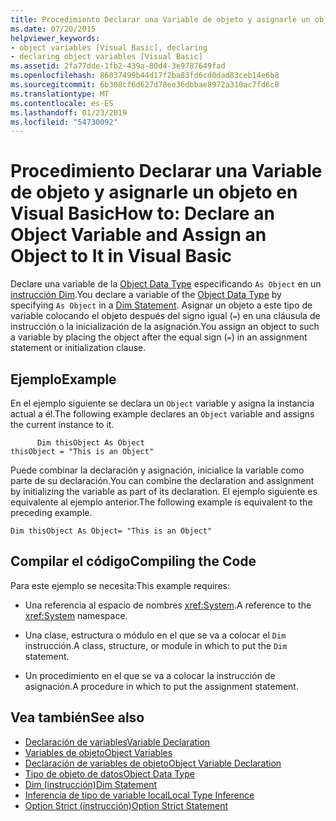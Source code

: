 ```yaml
---
title: Procedimiento Declarar una Variable de objeto y asignarle un objeto en Visual Basic
ms.date: 07/20/2015
helpviewer_keywords:
- object variables [Visual Basic], declaring
- declaring object variables [Visual Basic]
ms.assetid: 2fa77dde-1fb2-439a-80d4-3e9787649fad
ms.openlocfilehash: 86037499b44d17f2ba83fd6cd0dad83ceb14e6b8
ms.sourcegitcommit: 6b308cf6d627d78ee36dbbae8972a310ac7fd6c8
ms.translationtype: MT
ms.contentlocale: es-ES
ms.lasthandoff: 01/23/2019
ms.locfileid: "54730092"
---
```

# <a name="how-to-declare-an-object-variable-and-assign-an-object-to-it-in-visual-basic"></a><span data-ttu-id="40c66-102">Procedimiento Declarar una Variable de objeto y asignarle un objeto en Visual Basic</span><span class="sxs-lookup"><span data-stu-id="40c66-102">How to: Declare an Object Variable and Assign an Object to It in Visual Basic</span></span>
<span data-ttu-id="40c66-103">Declare una variable de la [Object Data Type](../../../../visual-basic/language-reference/data-types/object-data-type.md) especificando `As Object` en un [instrucción Dim](../../../../visual-basic/language-reference/statements/dim-statement.md).</span><span class="sxs-lookup"><span data-stu-id="40c66-103">You declare a variable of the [Object Data Type](../../../../visual-basic/language-reference/data-types/object-data-type.md) by specifying `As Object` in a [Dim Statement](../../../../visual-basic/language-reference/statements/dim-statement.md).</span></span> <span data-ttu-id="40c66-104">Asignar un objeto a este tipo de variable colocando el objeto después del signo igual (`=`) en una cláusula de instrucción o la inicialización de la asignación.</span><span class="sxs-lookup"><span data-stu-id="40c66-104">You assign an object to such a variable by placing the object after the equal sign (`=`) in an assignment statement or initialization clause.</span></span>  
  
## <a name="example"></a><span data-ttu-id="40c66-105">Ejemplo</span><span class="sxs-lookup"><span data-stu-id="40c66-105">Example</span></span>  
 <span data-ttu-id="40c66-106">En el ejemplo siguiente se declara un `Object` variable y asigna la instancia actual a él.</span><span class="sxs-lookup"><span data-stu-id="40c66-106">The following example declares an `Object` variable and assigns the current instance to it.</span></span>  
  
```  
      Dim thisObject As Object  
thisObject = "This is an Object"  
```  
  
 <span data-ttu-id="40c66-107">Puede combinar la declaración y asignación, inicialice la variable como parte de su declaración.</span><span class="sxs-lookup"><span data-stu-id="40c66-107">You can combine the declaration and assignment by initializing the variable as part of its declaration.</span></span> <span data-ttu-id="40c66-108">El ejemplo siguiente es equivalente al ejemplo anterior.</span><span class="sxs-lookup"><span data-stu-id="40c66-108">The following example is equivalent to the preceding example.</span></span>  
  
```  
Dim thisObject As Object= "This is an Object"  
```  
  
## <a name="compiling-the-code"></a><span data-ttu-id="40c66-109">Compilar el código</span><span class="sxs-lookup"><span data-stu-id="40c66-109">Compiling the Code</span></span>  
 <span data-ttu-id="40c66-110">Para este ejemplo se necesita:</span><span class="sxs-lookup"><span data-stu-id="40c66-110">This example requires:</span></span>  
  
-   <span data-ttu-id="40c66-111">Una referencia al espacio de nombres <xref:System>.</span><span class="sxs-lookup"><span data-stu-id="40c66-111">A reference to the <xref:System> namespace.</span></span>  
  
-   <span data-ttu-id="40c66-112">Una clase, estructura o módulo en el que se va a colocar el `Dim` instrucción.</span><span class="sxs-lookup"><span data-stu-id="40c66-112">A class, structure, or module in which to put the `Dim` statement.</span></span>  
  
-   <span data-ttu-id="40c66-113">Un procedimiento en el que se va a colocar la instrucción de asignación.</span><span class="sxs-lookup"><span data-stu-id="40c66-113">A procedure in which to put the assignment statement.</span></span>  
  
## <a name="see-also"></a><span data-ttu-id="40c66-114">Vea también</span><span class="sxs-lookup"><span data-stu-id="40c66-114">See also</span></span>
- [<span data-ttu-id="40c66-115">Declaración de variables</span><span class="sxs-lookup"><span data-stu-id="40c66-115">Variable Declaration</span></span>](../../../../visual-basic/programming-guide/language-features/variables/variable-declaration.md)
- [<span data-ttu-id="40c66-116">Variables de objeto</span><span class="sxs-lookup"><span data-stu-id="40c66-116">Object Variables</span></span>](../../../../visual-basic/programming-guide/language-features/variables/object-variables.md)
- [<span data-ttu-id="40c66-117">Declaración de variables de objeto</span><span class="sxs-lookup"><span data-stu-id="40c66-117">Object Variable Declaration</span></span>](../../../../visual-basic/programming-guide/language-features/variables/object-variable-declaration.md)
- [<span data-ttu-id="40c66-118">Tipo de objeto de datos</span><span class="sxs-lookup"><span data-stu-id="40c66-118">Object Data Type</span></span>](../../../../visual-basic/language-reference/data-types/object-data-type.md)
- [<span data-ttu-id="40c66-119">Dim (instrucción)</span><span class="sxs-lookup"><span data-stu-id="40c66-119">Dim Statement</span></span>](../../../../visual-basic/language-reference/statements/dim-statement.md)
- [<span data-ttu-id="40c66-120">Inferencia de tipo de variable local</span><span class="sxs-lookup"><span data-stu-id="40c66-120">Local Type Inference</span></span>](../../../../visual-basic/programming-guide/language-features/variables/local-type-inference.md)
- [<span data-ttu-id="40c66-121">Option Strict (instrucción)</span><span class="sxs-lookup"><span data-stu-id="40c66-121">Option Strict Statement</span></span>](../../../../visual-basic/language-reference/statements/option-strict-statement.md)
